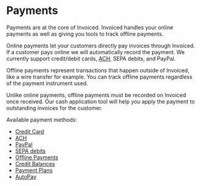 # Payments

Payments are at the core of Invoiced. Invoiced handles your online payments as well as giving you tools to track offline payments.

Online payments let your customers directly pay invoices through Invoiced. If a customer pays online we will automatically record the payment. We currently support credit/debit cards, [ACH](https://en.wikipedia.org/wiki/Automated_Clearing_House), SEPA debits, and PayPal.

Offline payments represent transactions that happen outside of Invoiced, like a wire transfer for example. You can track offline payments regardless of the payment instrument used.

Unlike online payments, offline payments must be recorded on Invoiced once received. Our cash application tool will help you apply the payment to outstanding invoices for the customer.

Available payment methods:
- [Credit Card](/docs/payments/card)
- [ACH](/docs/payments/ach)
- [PayPal](/docs/payments/paypal)
- [SEPA debits](/docs/integrations/stripe)
- [Offline Payments](/docs/payments/offline-payments)
- [Credit Balances](/docs/payments/credits)
- [Payment Plans](/docs/payments/payment-plans)
- [AutoPay](/docs/payments/autopay)